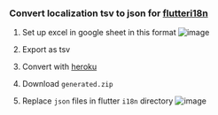 ### Convert localization tsv to json for [flutteri18n](https://pub.dev/packages/flutter_i18n)

1. Set up excel in google sheet in this format
![image](https://i.imgur.com/0sjFEGz.jpg)

2. Export as tsv
3. Convert with [heroku](https://tsv2json.herokuapp.com/)
4. Download `generated.zip`
5. Replace `json` files in flutter `i18n` directory
![image](https://i.imgur.com/u17Vcsh.jpg)

